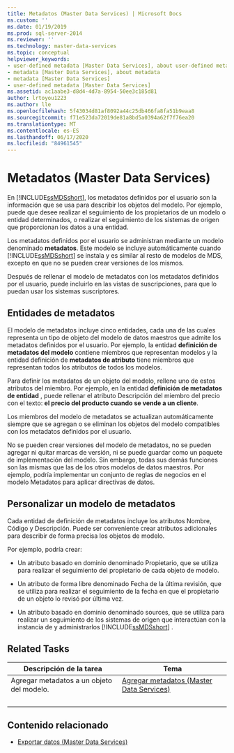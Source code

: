 ```yaml
---
title: Metadatos (Master Data Services) | Microsoft Docs
ms.custom: ''
ms.date: 01/19/2019
ms.prod: sql-server-2014
ms.reviewer: ''
ms.technology: master-data-services
ms.topic: conceptual
helpviewer_keywords:
- user-defined metadata [Master Data Services], about user-defined metadata
- metadata [Master Data Services], about metadata
- metadata [Master Data Services]
- user-defined metadata [Master Data Services]
ms.assetid: ac1aabe3-d8d4-4d7a-8954-50ee3c185d81
author: lrtoyou1223
ms.author: lle
ms.openlocfilehash: 5f43034d81af8092a44c25db466fa8fa51b9eaa8
ms.sourcegitcommit: f71e523da72019de81a8bd5a0394a62f7f76ea20
ms.translationtype: MT
ms.contentlocale: es-ES
ms.lasthandoff: 06/17/2020
ms.locfileid: "84961545"
---
```

# <a name="metadata-master-data-services"></a>Metadatos (Master Data Services)
  En [!INCLUDE[ssMDSshort](../includes/ssmdsshort-md.md)], los metadatos definidos por el usuario son la información que se usa para describir los objetos del modelo. Por ejemplo, puede que desee realizar el seguimiento de los propietarios de un modelo o entidad determinados, o realizar el seguimiento de los sistemas de origen que proporcionan los datos a una entidad.  
  
 Los metadatos definidos por el usuario se administran mediante un modelo denominado **metadatos**. Este modelo se incluye automáticamente cuando [!INCLUDE[ssMDSshort](../includes/ssmdsshort-md.md)] se instala y es similar al resto de modelos de MDS, excepto en que no se pueden crear versiones de los mismos.  
  
 Después de rellenar el modelo de metadatos con los metadatos definidos por el usuario, puede incluirlo en las vistas de suscripciones, para que lo puedan usar los sistemas suscriptores.  
  
## <a name="metadata-entities"></a>Entidades de metadatos  
 El modelo de metadatos incluye cinco entidades, cada una de las cuales representa un tipo de objeto del modelo de datos maestros que admite los metadatos definidos por el usuario. Por ejemplo, la entidad **definición de metadatos del modelo** contiene miembros que representan modelos y la entidad definición de **metadatos de atributo** tiene miembros que representan todos los atributos de todos los modelos.  
  
 Para definir los metadatos de un objeto del modelo, rellene uno de estos atributos del miembro. Por ejemplo, en la entidad **definición de metadatos de entidad** , puede rellenar el atributo Descripción del miembro del precio con el texto: **el precio del producto cuando se vende a un cliente**.  
  
 Los miembros del modelo de metadatos se actualizan automáticamente siempre que se agregan o se eliminan los objetos del modelo compatibles con los metadatos definidos por el usuario.  
  
 No se pueden crear versiones del modelo de metadatos, no se pueden agregar ni quitar marcas de versión, ni se puede guardar como un paquete de implementación del modelo. Sin embargo, todas sus demás funciones son las mismas que las de los otros modelos de datos maestros. Por ejemplo, podría implementar un conjunto de reglas de negocios en el modelo Metadatos para aplicar directivas de datos.  
  
## <a name="customizing-your-metadata-model"></a>Personalizar un modelo de metadatos  
 Cada entidad de definición de metadatos incluye los atributos Nombre, Código y Descripción. Puede ser conveniente crear atributos adicionales para describir de forma precisa los objetos de modelo.  
  
 Por ejemplo, podría crear:  
  
-   Un atributo basado en dominio denominado Propietario, que se utiliza para realizar el seguimiento del propietario de cada objeto de modelo.  
  
-   Un atributo de forma libre denominado Fecha de la última revisión, que se utiliza para realizar el seguimiento de la fecha en que el propietario de un objeto lo revisó por última vez.  
  
-   Un atributo basado en dominio denominado sources, que se utiliza para realizar un seguimiento de los sistemas de origen que interactúan con la instancia de y administrarlos [!INCLUDE[ssMDSshort](../includes/ssmdsshort-md.md)] .  
  
## <a name="related-tasks"></a>Related Tasks  
  
|Descripción de la tarea|Tema|  
|----------------------|-----------|  
|Agregar metadatos a un objeto del modelo.|[Agregar metadatos &#40;Master Data Services&#41;](add-metadata-master-data-services.md)
|&nbsp;|&nbsp;|
  
## <a name="related-content"></a>Contenido relacionado  
  
-   [Exportar datos &#40;Master Data Services&#41;](overview-exporting-data-master-data-services.md)  
  
  
